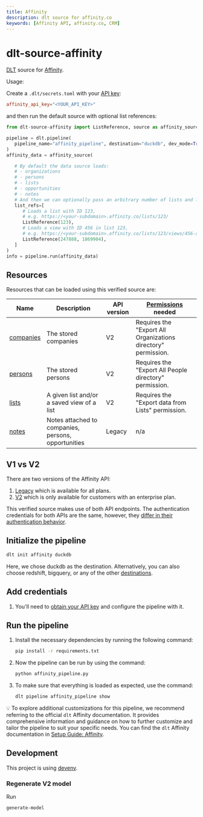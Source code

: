 ```yaml
---
title: Affinity
description: dlt source for affinity.co
keywords: [Affinity API, affinity.co, CRM]
---
```


# dlt-source-affinity
[DLT](htps://www.github.com/dlt-hub/dlt) source for [Affinity](https://www.affinity.co/).


Usage:

Create a `.dlt/secrets.toml` with your [API key](https://support.affinity.co/s/article/How-to-obtain-your-Affinity-API-key):

```toml
affinity_api_key="<YOUR_API_KEY>"
```

and then run the default source with optional list references:

```py
from dlt-source-affinity import ListReference, source as affinity_source

pipeline = dlt.pipeline(
   pipeline_name="affinity_pipeline", destination="duckdb", dev_mode=True
)
affinity_data = affinity_source(

   # By default the data source loads:
   # - organizations
   # - persons
   # - lists
   # - opportunities
   # - notes
   # And then we can optionally pass an arbitrary number of lists and list views:
   list_refs=[
      # Loads a list with ID 123,
      # e.g. https://<your-subdomain>.affinity.co/lists/123/
      ListReference(123),
      # Loads a view with ID 456 in list 123,
      # e.g. https://<your-subdomain>.affinity.co/lists/123/views/456-all-organizations 
      ListReference(247888, 1869904),
   ]
)
info = pipeline.run(affinity_data)
```


## Resources

Resources that can be loaded using this verified source are:

| Name      | Description                                                            | API version | [Permissions](https://developer.affinity.co/#section/Getting-Started/Permissions) needed |
| --------- | ---------------------------------------------------------------------- | --- | --- |
| [companies](https://developer.affinity.co/#tag/companies) | The stored companies | V2 | Requires the "Export All Organizations directory" permission. |
| [persons](https://developer.affinity.co/#tag/persons)   | The stored persons | V2 | Requires the "Export All People directory" permission. |
| [lists](https://developer.affinity.co/#tag/lists)     | A given list and/or a saved view of a list | V2 | Requires the "Export data from Lists" permission. |
| [notes](https://api-docs.affinity.co/#notes)     | Notes attached to companies, persons, opportunities | Legacy | n/a |

## V1 vs V2

There are two versions of the Affinity API:
1. [Legacy](https://api-docs.affinity.co/) which is available for all plans.
2. [V2](https://developer.affinity.co/) which is only available for customers with an enterprise plan.

This verified source makes use of both API endpoints. The authentication credentials for both APIs are the same, however, they [differ in their authentication behavior](https://support.affinity.co/s/article/How-to-obtain-your-Affinity-API-key#h_01HMF147N699N2V6A9KPFMSBR6).

## Initialize the pipeline

```bash
dlt init affinity duckdb
```

Here, we chose duckdb as the destination. Alternatively, you can also choose redshift, bigquery, or
any of the other [destinations](https://dlthub.com/docs/dlt-ecosystem/destinations/).

## Add credentials

1. You'll need to [obtain your API key](https://support.affinity.co/s/article/How-to-obtain-your-Affinity-API-key) and configure the pipeline with it.

## Run the pipeline

1. Install the necessary dependencies by running the following command:

   ```bash
   pip install -r requirements.txt
   ```

2. Now the pipeline can be run by using the command:

   ```bash
   python affinity_pipeline.py
   ```

3. To make sure that everything is loaded as expected, use the command:

   ```bash
   dlt pipeline affinity_pipeline show
   ```

💡 To explore additional customizations for this pipeline, we recommend referring to the official
`dlt` Affinity documentation. It provides comprehensive information and guidance on how to further
customize and tailor the pipeline to suit your specific needs. You can find the `dlt` Affinity
documentation in
[Setup Guide: Affinity](https://dlthub.com/docs/dlt-ecosystem/verified-sources/affinity).

## Development

This project is using [devenv](https://devenv.sh/).

### Regenerate V2 model
Run

```sh
generate-model
```